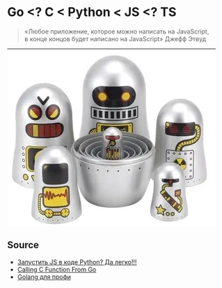 # Go <? C < Python < JS <? TS

> «Любое приложение, которое можно написать на JavaScript, в конце концов будет написано на JavaScript» Джефф Этвуд

![](https://raw.githubusercontent.com/Antoniii/CyberMatrioshka/main/CyberMatrioshka.jpg)

## Source

* [Запустить JS в коде Python? Да легко!!!](https://t.me/pythonnation/277)
* [Calling C Function From Go](https://www.programming-books.io/essential/go/calling-c-function-from-go-74f0dafe207141b2a55febea87808d07)
* [Golang для профи](https://t.me/Code_m0de/358)
